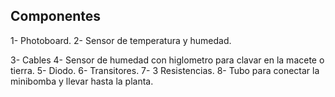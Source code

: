 ## Componentes
[]("https://github.com/aRnAu1012/proyecto-huerto/blob/main/photoboard.jpg")
1- Photoboard.
[]("https://github.com/aRnAu1012/proyecto-huerto/blob/main/Sensor%20de%20temperatura.jpg")
2- Sensor de temperatura y humedad.

3- Cables
4- Sensor de humedad con higlometro para clavar en la macete o tierra.
5- Diodo.
6- Transitores.
7- 3 Resistencias.
8- Tubo para conectar la minibomba y llevar hasta la planta.
